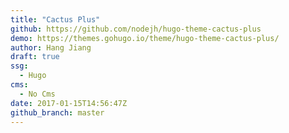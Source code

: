 ```yaml
---
title: "Cactus Plus"
github: https://github.com/nodejh/hugo-theme-cactus-plus
demo: https://themes.gohugo.io/theme/hugo-theme-cactus-plus/
author: Hang Jiang
draft: true
ssg:
  - Hugo
cms:
  - No Cms
date: 2017-01-15T14:56:47Z
github_branch: master
---
```

